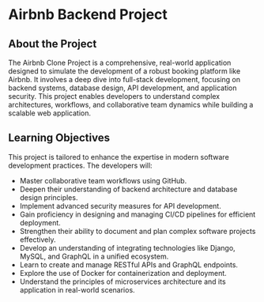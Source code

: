 # Airbnb Backend Project

## About the Project

The Airbnb Clone Project is a comprehensive, real-world application designed to simulate the development of a robust booking platform like Airbnb. It involves a deep dive into full-stack development, focusing on backend systems, database design, API development, and application security. This project enables developers to understand complex architectures, workflows, and collaborative team dynamics while building a scalable web application.

## Learning Objectives

This project is tailored to enhance the expertise in modern software development practices. The developers will:

- Master collaborative team workflows using GitHub.
- Deepen their understanding of backend architecture and database design principles.
- Implement advanced security measures for API development.
- Gain proficiency in designing and managing CI/CD pipelines for efficient deployment.
- Strengthen their ability to document and plan complex software projects effectively.
- Develop an understanding of integrating technologies like Django, MySQL, and GraphQL in a unified ecosystem.
- Learn to create and manage RESTful APIs and GraphQL endpoints.
- Explore the use of Docker for containerization and deployment.
- Understand the principles of microservices architecture and its application in real-world scenarios.